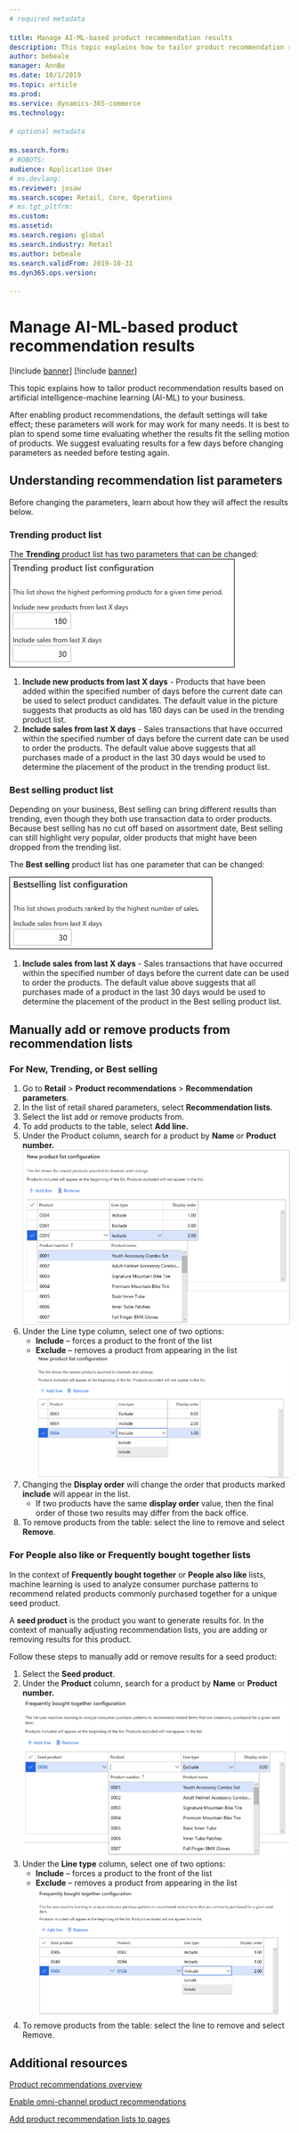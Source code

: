 ```yaml
---
# required metadata

title: Manage AI-ML-based product recommendation results
description: This topic explains how to tailor product recommendation results based on artificial intelligence-machine learning (AI-ML) to your business. 
author: bebeale
manager: AnnBe
ms.date: 10/1/2019
ms.topic: article
ms.prod: 
ms.service: dynamics-365-commerce
ms.technology: 

# optional metadata

ms.search.form: 
# ROBOTS: 
audience: Application User
# ms.devlang: 
ms.reviewer: josaw
ms.search.scope: Retail, Core, Operations
# ms.tgt_pltfrm: 
ms.custom: 
ms.assetid: 
ms.search.region: global
ms.search.industry: Retail
ms.author: bebeale
ms.search.validFrom: 2019-10-31
ms.dyn365.ops.version: 

---
```


# Manage AI-ML-based product recommendation results

[!include [banner](includes/preview-banner.md)]
[!include [banner](includes/banner.md)]

This topic explains how to tailor product recommendation results based on artificial intelligence-machine learning (AI-ML) to your business. 

After enabling product recommendations, the default settings will take effect; these parameters will work for may work for many needs. It is best to plan to spend some time evaluating whether the results fit the selling motion of products. We suggest evaluating results for a few days before changing parameters as needed before testing again. 

## Understanding recommendation list parameters

Before changing the parameters, learn about how they will affect the results below.

### Trending product list

The **Trending** product list has two parameters that can be changed:
![Example Trending list default parameters](./media/exampletrendingparameters.png)
1. **Include new products from last X days** - Products that have been added within the specified number of days before the current date can be used to select product candidates. The default value in the picture suggests that products as old has 180 days can be used in the trending product list.
1. **Include sales from last X days** - Sales transactions that have occurred within the specified number of days before the current date can be used to order the products. The default value above suggests that all purchases made of a product in the last 30 days would be used to determine the placement of the product in the trending product list. 

### Best selling product list

Depending on your business, Best selling can bring different results than trending, even though they both use transaction data to order products. Because best selling has no cut off based on assortment date, Best selling can still highlight very popular, older products that might have been dropped from the trending list. 

The **Best selling** product list has one parameter that can be changed:

![Example Best selling list default parameter](./media/examplebestsellingparameters.PNG)
1. **Include sales from last X days** - Sales transactions that have occurred within the specified number of days before the current date can be used to order the products. The default value above suggests that all purchases made of a product in the last 30 days would be used to determine the placement of the product in the Best selling product list. 

## Manually add or remove products from recommendation lists

### For New, Trending, or Best selling

1.	Go to **Retail** > **Product recommendations** > **Recommendation parameters**.
1.	In the list of retail shared parameters, select **Recommendation lists**.
1.	Select the list add or remove products from.
1.	To add products to the table, select **Add line.** 
1.	Under the Product column, search for a product by **Name** or **Product number.**
![Example of searching for a product on the New product list](./media/examplenewlistconfiguration1.png)
1.	Under the Line type column, select one of two options:
    -	**Include** – forces a product to the front of the list
    -	**Exclude** – removes a product from appearing in the list
![Example of Including or Excluding a product from the New product list](./media/examplenewlistconfiguration2.png)
1.	Changing the **Display order** will change the order that products marked **include** will appear in the list.
    - If two products have the same **display order** value, then the final order of those two results may differ from the back office.
1.	To remove products from the table: select the line to remove and select **Remove**.


### For People also like or Frequently bought together lists

In the context of **Frequently bought together** or **People also like** lists, machine learning is used to analyze consumer purchase patterns to recommend related products commonly purchased together for a unique seed product. 
 
A **seed product** is the product you want to generate results for. In the context of manually adjusting recommendation lists, you are adding or removing results for this product. 

Follow these steps to manually add or remove results for a seed product:
1.	Select the **Seed product**. 
1.	Under the **Product** column, search for a product by **Name** or **Product number.**
![Example of searching for a product on the Frequently bought together list](./media/exampleFBTlistconfiguration1.png)
1. Under the **Line type** column, select one of two options:
    - **Include** – forces a product to the front of the list
    - **Exclude** – removes a product from appearing in the list     
![Example of Including or Excluding a product on the Frequently bought together list](./media/exampleFBTlistconfiguration2.png)
1.	To remove products from the table: select the line to remove and select Remove.


## Additional resources

[Product recommendations overview](product-recommendations.md)

[Enable omni-channel product recommendations](enable-product-recommendations.md)

[Add product recommendation lists to pages](add-reco-list-to-page.md)
